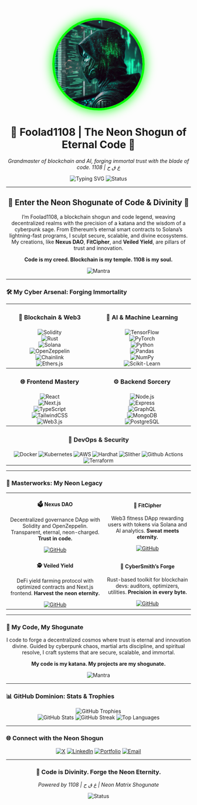 <div align="center">
  <img src="https://raw.githubusercontent.com/Foolad1108/Foolad1108/main/image.jpeg" alt="Foolad1108 Neon Shogun" width="240" style="border-radius:50%; border:6px solid #00FF00; box-shadow: 0 0 30px #00FF00;" />
  <h1>🧬 Foolad1108 | The Neon Shogun of Eternal Code 🧬</h1>
  <p><em>Grandmaster of blockchain and AI, forging immortal trust with the blade of code. 1108 | غ ق ح</em></p>
  <img src="https://readme-typing-svg.herokuapp.com?font=Orbitron&color=00FF00&size=34¢er=true&vCenter=true&width=850&lines=Blockchain+Shogun;Smart+Contract+Sage;DAO+Grandmaster;Cyberpunk+Code+Legend" alt="Typing SVG" />
  <img src="https://img.shields.io/badge/Status-Forging_the_Neon_Eternity-00FF00?style=for-the-badge&logo=git&logoColor=000000" alt="Status" />
</div>

---

<div align="center">
  <h2>🌌 Enter the Neon Shogunate of Code & Divinity 🌌</h2>
  <p>I’m Foolad1108, a blockchain shogun and code legend, weaving decentralized realms with the precision of a katana and the wisdom of a cyberpunk sage. From Ethereum’s eternal smart contracts to Solana’s lightning-fast programs, I sculpt secure, scalable, and divine ecosystems. My creations, like <b>Nexus DAO</b>, <b>FitCipher</b>, and <b>Veiled Yield</b>, are pillars of trust and innovation.</p>
  <p><b>Code is my creed. Blockchain is my temple. 1108 is my soul.</b></p>
  <img src="https://img.shields.io/badge/Neon_Shogun-1108_%7C_غ_ق_ح-FF00FF?style=for-the-badge" alt="Mantra" />
</div>

---

### 🛠️ My Cyber Arsenal: Forging Immortality

<table align="center" style="border: none;">
  <tr>
    <th><h3>🔗 Blockchain & Web3</h3></th>
    <th><h3>🤖 AI & Machine Learning</h3></th>
  </tr>
  <tr>
    <td align="center">
      <img src="https://img.shields.io/badge/Solidity-00FF00?style=flat-square&logo=solidity&logoColor=000000" alt="Solidity" /><br>
      <img src="https://img.shields.io/badge/Rust-FF00FF?style=flat-square&logo=rust&logoColor=FFFFFF" alt="Rust" /><br>
      <img src="https://img.shields.io/badge/Solana-0000FF?style=flat-square&logo=solana&logoColor=FFFFFF" alt="Solana" /><br>
      <img src="https://img.shields.io/badge/OpenZeppelin-FF0000?style=flat-square&logo=ethereum&logoColor=000000" alt="OpenZeppelin" /><br>
      <img src="https://img.shields.io/badge/Chainlink-00FF00?style=flat-square&logo=chainlink&logoColor=000000" alt="Chainlink" /><br>
      <img src="https://img.shields.io/badge/Ethers.js-FF00FF?style=flat-square&logo=ethereum&logoColor=FFFFFF" alt="Ethers.js" />
    </td>
    <td align="center">
      <img src="https://img.shields.io/badge/TensorFlow-00FF00?style=flat-square&logo=tensorflow&logoColor=000000" alt="TensorFlow" /><br>
      <img src="https://img.shields.io/badge/PyTorch-FF00FF?style=flat-square&logo=pytorch&logoColor=FFFFFF" alt="PyTorch" /><br>
      <img src="https://img.shields.io/badge/Python-0000FF?style=flat-square&logo=python&logoColor=FFFFFF" alt="Python" /><br>
      <img src="https://img.shields.io/badge/Pandas-FF0000?style=flat-square&logo=pandas&logoColor=000000" alt="Pandas" /><br>
      <img src="https://img.shields.io/badge/NumPy-00FF00?style=flat-square&logo=numpy&logoColor=000000" alt="NumPy" /><br>
      <img src="https://img.shields.io/badge/Scikit_Learn-0000FF?style=flat-square&logo=scikitlearn&logoColor=FFFFFF" alt="Scikit-Learn" />
    </td>
  </tr>
  <tr>
    <th><h3>🌐 Frontend Mastery</h3></th>
    <th><h3>⚙️ Backend Sorcery</h3></th>
  </tr>
  <tr>
    <td align="center">
      <img src="https://img.shields.io/badge/React-00FF00?style=flat-square&logo=react&logoColor=000000" alt="React" /><br>
      <img src="https://img.shields.io/badge/Next.js-FF00FF?style=flat-square&logo=next.js&logoColor=FFFFFF" alt="Next.js" /><br>
      <img src="https://img.shields.io/badge/TypeScript-0000FF?style=flat-square&logo=typescript&logoColor=FFFFFF" alt="TypeScript" /><br>
      <img src="https://img.shields.io/badge/TailwindCSS-FF0000?style=flat-square&logo=tailwindcss&logoColor=000000" alt="TailwindCSS" /><br>
      <img src="https://img.shields.io/badge/Web3.js-00FF00?style=flat-square&logo=web3dotjs&logoColor=000000" alt="Web3.js" />
    </td>
    <td align="center">
      <img src="https://img.shields.io/badge/Node.js-00FF00?style=flat-square&logo=node.js&logoColor=000000" alt="Node.js" /><br>
      <img src="https://img.shields.io/badge/Express-FF00FF?style=flat-square&logo=express&logoColor=FFFFFF" alt="Express" /><br>
      <img src="https://img.shields.io/badge/GraphQL-0000FF?style=flat-square&logo=graphql&logoColor=FFFFFF" alt="GraphQL" /><br>
      <img src="https://img.shields.io/badge/MongoDB-FF0000?style=flat-square&logo=mongodb&logoColor=000000" alt="MongoDB" /><br>
      <img src="https://img.shields.io/badge/PostgreSQL-00FF00?style=flat-square&logo=postgresql&logoColor=000000" alt="PostgreSQL" />
    </td>
  </tr>
  <tr>
    <th colspan="2"><h3>🔐 DevOps & Security</h3></th>
  </tr>
  <tr>
    <td colspan="2" align="center">
      <img src="https://img.shields.io/badge/Docker-00FF00?style=flat-square&logo=docker&logoColor=000000" alt="Docker" />
      <img src="https://img.shields.io/badge/Kubernetes-FF00FF?style=flat-square&logo=kubernetes&logoColor=FFFFFF" alt="Kubernetes" />
      <img src="https://img.shields.io/badge/AWS-0000FF?style=flat-square&logo=amazonaws&logoColor=FFFFFF" alt="AWS" />
      <img src="https://img.shields.io/badge/Hardhat-FF0000?style=flat-square&logo=ethereum&logoColor=000000" alt="Hardhat" />
      <img src="https://img.shields.io/badge/Slither-00FF00?style=flat-square&logo=python&logoColor=000000" alt="Slither" />
      <img src="https://img.shields.io/badge/Github_Actions-FF00FF?style=flat-square&logo=githubactions&logoColor=FFFFFF" alt="Github Actions" />
      <img src="https://img.shields.io/badge/Terraform-0000FF?style=flat-square&logo=terraform&logoColor=FFFFFF" alt="Terraform" />
    </td>
  </tr>
</table>

---

### 🚀 Masterworks: My Neon Legacy

<div align="center">
  <table style="border: none;">
    <tr>
      <td align="center">
        <h4>🗳️ Nexus DAO</h4>
        <p>Decentralized governance DApp with Solidity and OpenZeppelin. Transparent, eternal, neon-charged. <b>Trust in code.</b></p>
        <a href="https://github.com/Foolad1108/nexus-dao"><img src="https://img.shields.io/badge/GitHub-00FF00?style=flat-square&logo=github&logoColor=000000" alt="GitHub" /></a>
      </td>
      <td align="center">
        <h4>💪 FitCipher</h4>
        <p>Web3 fitness DApp rewarding users with tokens via Solana and AI analytics. <b>Sweat meets eternity.</b></p>
        <a href="https://github.com/Foolad1108/fitcipher"><img src="https://img.shields.io/badge/GitHub-FF00FF?style=flat-square&logo=github&logoColor=FFFFFF" alt="GitHub" /></a>
      </td>
    </tr>
    <tr>
      <td align="center">
        <h4>🕵️ Veiled Yield</h4>
        <p>DeFi yield farming protocol with optimized contracts and Next.js frontend. <b>Harvest the neon eternity.</b></p>
        <a href="https://github.com/Foolad1108/veiled-yield"><img src="https://img.shields.io/badge/GitHub-0000FF?style=flat-square&logo=github&logoColor=FFFFFF" alt="GitHub" /></a>
      </td>
      <td align="center">
        <h4>🌌 CyberSmith’s Forge</h4>
        <p>Rust-based toolkit for blockchain devs: auditors, optimizers, utilities. <b>Precision in every byte.</b></p>
        <a href="https://github.com/Foolad1108/cybersmith-forge"><img src="https://img.shields.io/badge/GitHub-FF0000?style=flat-square&logo=github&logoColor=000000" alt="GitHub" /></a>
      </td>
    </tr>
  </table>
</div>

---

### 🌟 My Code, My Shogunate

<div align="center">
  <p>I code to forge a decentralized cosmos where trust is eternal and innovation divine. Guided by cyberpunk chaos, martial arts discipline, and spiritual resolve, I craft systems that are secure, scalable, and immortal.</p>
  <p><b>My code is my katana. My projects are my shogunate.</b></p>
  <img src="https://img.shields.io/badge/Mantra-1108_%7C_غ_ق_ح-00FF00?style=for-the-badge" alt="Mantra" />
</div>

---

### 📊 GitHub Dominion: Stats & Trophies

<div align="center">
  <img src="https://github-profile-trophy.vercel.app/?username=Foolad1108&theme=matrix&no-frame=true&margin-w=10&column=7" alt="GitHub Trophies" />
  <br />
  <img src="https://github-readme-stats.vercel.app/api?username=Foolad1108&show_icons=true&theme=radical&hide_border=true&bg_color=00000000&text_color=00FF00&icon_color=FF00FF" alt="GitHub Stats" />
  <img src="https://github-readme-streak-stats.herokuapp.com/?user=Foolad1108&theme=radical&hide_border=true&background=00000000&stroke=00FF00&ring=FF00FF&fire=FF0000&currStreakNum=00FF00&sideNums=00FF00&currStreakLabel=FF00FF&sideLabels=FF00FF" alt="GitHub Streak" />
  <img src="https://github-readme-stats.vercel.app/api/top-langs/?username=Foolad1108&layout=compact&theme=radical&hide_border=true&bg_color=00000000&text_color=00FF00&icon_color=FF00FF" alt="Top Languages" />
</div>

---

### 🌐 Connect with the Neon Shogun

<div align="center">
  <a href="https://x.com/Foolad1108"><img src="https://img.shields.io/badge/X-00FF00?style=for-the-badge&logo=x&logoColor=000000" alt="X" /></a>
  <a href="https://linkedin.com/in/foolad1108"><img src="https://img.shields.io/badge/LinkedIn-FF00FF?style=for-the-badge&logo=linkedin&logoColor=FFFFFF" alt="LinkedIn" /></a>
  <a href="https://foolad1108.github.io"><img src="https://img.shields.io/badge/Portfolio-0000FF?style=for-the-badge&logo=firefox&logoColor=FFFFFF" alt="Portfolio" /></a>
  <a href="mailto:foolad1108@cybersmith.io"><img src="https://img.shields.io/badge/Email-FF0000?style=for-the-badge&logo=gmail&logoColor=000000" alt="Email" /></a>
</div>

---

<div align="center">
  <h3>💾 Code is Divinity. Forge the Neon Eternity.</h3>
  <p><em>Powered by 1108 | غ ق ح | Neon Matrix Shogunate</em></p>
  <img src="https://img.shields.io/badge/Status-Building_the_Cosmos-00FF00?style=for-the-badge" alt="Status" />
</div>
